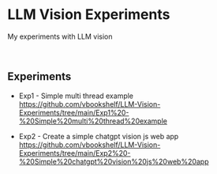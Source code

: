 # LLM Vision Experiments
My experiments with LLM vision

<br>

## Experiments

- Exp1 - Simple multi thread example<br>
https://github.com/vbookshelf/LLM-Vision-Experiments/tree/main/Exp1%20-%20Simple%20multi%20thread%20example

- Exp2 - Create a simple chatgpt vision js web app<br>
https://github.com/vbookshelf/LLM-Vision-Experiments/tree/main/Exp2%20-%20Simple%20chatgpt%20vision%20js%20web%20app
